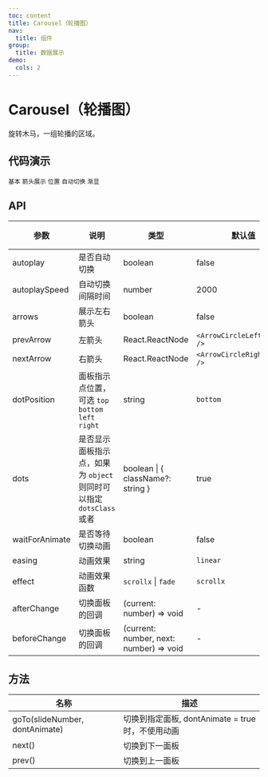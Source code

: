 ```yaml
---
toc: content
title: Carousel（轮播图）
nav:
  title: 组件
group:
  title: 数据展示
demo:
  cols: 2
---
```


# Carousel（轮播图）

旋转木马，一组轮播的区域。

## 代码演示

<code src="./basic.tsx" description="最简单的用法。">基本</code>
<code src="./show-arrow.tsx" description="是否展示箭头。 只在`top` `bottom` 位置下有效。">箭头展示</code>
<code src="./direction.tsx" description="位置有4个方向。">位置</code>
<code src="./autoplay.tsx" description="定时切换下一张。">自动切换</code>
<code src="./fade.tsx" description="切换效果为渐显。">渐显</code>

## API

<!-- prettier-ignore -->
| 参数 | 说明 | 类型 | 默认值 | 版本 |
| --- | --- | --- | --- | --- |
| autoplay | 是否自动切换 | boolean | false |  |
| autoplaySpeed | 自动切换间隔时间 | number | 2000 |  |
| arrows | 展示左右箭头 | boolean | false |  |
| prevArrow | 左箭头 | React.ReactNode | `<ArrowCircleLeftFilled />` |  |
| nextArrow | 右箭头 | React.ReactNode | `<ArrowCircleRightFilled />` |  |
| dotPosition | 面板指示点位置，可选 `top` `bottom` `left` `right` | string | `bottom` |  |
| dots | 是否显示面板指示点，如果为 `object` 则同时可以指定 `dotsClass` 或者 | boolean \| { className?: string } | true |  |
| waitForAnimate | 是否等待切换动画 | boolean | false |  |
| easing | 动画效果 | string | `linear` |  |
| effect | 动画效果函数 | `scrollx` \| `fade` | `scrollx` |  |
| afterChange | 切换面板的回调 | (current: number) => void | - |  |
| beforeChange | 切换面板的回调 | (current: number, next: number) => void | - |  |

## 方法

<!-- prettier-ignore -->
| 名称                           | 描述                                              |
| ------------------------------ | ------------------------------------------------- |
| goTo(slideNumber, dontAnimate) | 切换到指定面板, dontAnimate = true 时，不使用动画 |
| next()                         | 切换到下一面板                                    |
| prev()                         | 切换到上一面板                                    |
